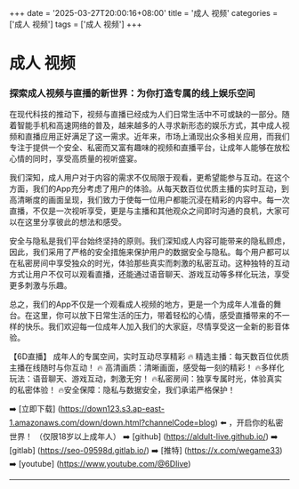 +++
date = '2025-03-27T20:00:16+08:00'
title = '成人 视频'
categories = ['成人 视频']
tags = ['成人 视频']
+++

# 成人 视频

### 探索成人视频与直播的新世界：为你打造专属的线上娱乐空间

在现代科技的推动下，视频与直播已经成为人们日常生活中不可或缺的一部分。随着智能手机和高速网络的普及，越来越多的人寻求新形态的娱乐方式，其中成人视频和直播应用正好满足了这一需求。近年来，市场上涌现出众多相关应用，而我们专注于提供一个安全、私密而又富有趣味的视频和直播平台，让成年人能够在放松心情的同时，享受高质量的视听盛宴。

我们深知，成人用户对于内容的需求不仅局限于观看，更希望能参与互动。在这个方面，我们的App充分考虑了用户的体验。从每天数百位优质主播的实时互动，到高清晰度的画面呈现，我们致力于使每一位用户都能沉浸在精彩的内容中。每一次直播，不仅是一次视听享受，更是与主播和其他观众之间即时沟通的良机，大家可以在这里分享彼此的想法和感受。

安全与隐私是我们平台始终坚持的原则。我们深知成人内容可能带来的隐私顾虑，因此，我们采用了严格的安全措施来保护用户的数据安全与隐私。每个用户都可以在私密房间中享受独众的时光，体验那些真实而刺激的私密互动。这种独特的互动方式让用户不仅可以观看直播，还能通过语音聊天、游戏互动等多样化玩法，享受更多刺激与乐趣。

总之，我们的App不仅是一个观看成人视频的地方，更是一个为成年人准备的舞台。在这里，你可以放下日常生活的压力，带着轻松的心情，感受直播带来的不一样的快乐。我们欢迎每一位成年人加入我们的大家庭，尽情享受这一全新的影音体验。

【6D直播】
成年人的专属空间，实时互动尽享精彩
🔥 精选主播：每天数百位优质主播在线随时与你互动！
🔥 高清画质：清晰画面，感受每一刻的精彩！
🔥多样化玩法：语音聊天、游戏互动，刺激无穷！
🔥私密房间：独享专属时光，体验真实的私密体验！
🔥安全保障：隐私与数据安全，我们承诺严格保护！

➡️ [立即下载] (https://down123.s3.ap-east-1.amazonaws.com/down/down.html?channelCode=blog) ⬅️ ，开启你的私密世界！
（仅限18岁以上成年人）
➡️ [github] (https://aldult-live.github.io/)
➡️ [gitlab] (https://seo-09598d.gitlab.io/)
➡️ [推特] (https://x.com/wegame33)
➡️ [youtube] (https://www.youtube.com/@6Dlive)

---
